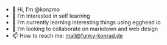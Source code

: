 - 👋 Hi, I’m @konzmo
- 👀 I’m interested in self learning
- 🌱 I’m currently learning interesting things using egghead.io
- 💞️ I’m looking to collaborate on markdown and web design
- 📫 How to reach me: mail@funky-konrad.de

<!---
konzmo/konzmo is a ✨ special ✨ repository because its `README.md` (this file) appears on your GitHub profile.
You can click the Preview link to take a look at your changes.
--->
